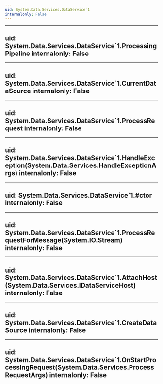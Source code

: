 ```yaml
---
uid: System.Data.Services.DataService`1
internalonly: False
---
```


---
uid: System.Data.Services.DataService`1.ProcessingPipeline
internalonly: False
---

---
uid: System.Data.Services.DataService`1.CurrentDataSource
internalonly: False
---

---
uid: System.Data.Services.DataService`1.ProcessRequest
internalonly: False
---

---
uid: System.Data.Services.DataService`1.HandleException(System.Data.Services.HandleExceptionArgs)
internalonly: False
---

---
uid: System.Data.Services.DataService`1.#ctor
internalonly: False
---

---
uid: System.Data.Services.DataService`1.ProcessRequestForMessage(System.IO.Stream)
internalonly: False
---

---
uid: System.Data.Services.DataService`1.AttachHost(System.Data.Services.IDataServiceHost)
internalonly: False
---

---
uid: System.Data.Services.DataService`1.CreateDataSource
internalonly: False
---

---
uid: System.Data.Services.DataService`1.OnStartProcessingRequest(System.Data.Services.ProcessRequestArgs)
internalonly: False
---
